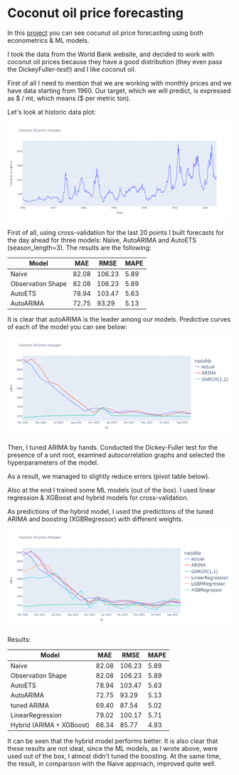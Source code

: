 # Coconut oil price forecasting

In this [project](https://github.com/privet1mir/Econometrics-Data-Analysis-School-at-HSE/blob/main/Coconut%20oil%20price%20forecasting/Coconut_oil_forecasting.ipynb) you can see cocunut oil price forecasting using both econometrics & ML models. 

I took the data from the World Bank website, and decided to work with coconut oil prices because they have a good distribution (they even pass the DickeyFuller-test!) and I like coconut oil.

First of all I need to mention that we are working with monthly prices and we have data starting from 1960. 
Our target, which we will predict, is expressed as $ / mt, which means ($ per metric ton).

Let's look at historic data plot: 

<img src="https://github.com/privet1mir/Econometrics-Data-Analysis-School-at-HSE/blob/main/Coconut%20oil%20price%20forecasting/coconut_oil_historic_prices.png" width="800">

First of all, using cross-validation for the last 20 points I built forecasts for the day ahead for three models: Naive, AutoARIMA and AutoETS (season_length=3).
The results are the following:

| Model | MAE | RMSE | MAPE |
| ------- | --- | --- | --- |
| Naive | 82.08 |  106.23 | 5.89 |
| Observation Shape | 82.08 |  106.23 | 5.89 |
| AutoETS | 78.94 |  103.47 | 5.63 |
| AutoARIMA | 72.75 |  93.29 | 5.13 |

It is clear that autoARIMA is the leader among our models. 
Predictive curves of each of the model you can see below:

<img src="https://github.com/privet1mir/Econometrics-Data-Analysis-School-at-HSE/blob/main/Coconut%20oil%20price%20forecasting/arima_garch_predcitions.png" width="800">

Then, I tuned ARIMA by hands. Conducted the Dickey-Fuller test for the presence of a unit root,
examined autocorrelation graphs and selected the hyperparameters of the model. 

As a result, we managed to slightly reduce errors (pivot table below).

Also at the end I trained some ML models (out of the box). 
I used linear regression & XGBoost and hybrid models for cross-validation. 

As predictions of the hybrid model, I used the predictions of the tuned ARIMA and boosting (XGBRegressor) with different weights. 

<img src="https://github.com/privet1mir/Econometrics-Data-Analysis-School-at-HSE/blob/main/Coconut%20oil%20price%20forecasting/all_models_predictions.png" width="800">

Results:

| Model | MAE | RMSE | MAPE |
| ------- | --- | --- | --- |
| Naive | 82.08 |  106.23 | 5.89 |
| Observation Shape | 82.08 |  106.23 | 5.89 |
| AutoETS | 78.94 |  103.47 | 5.63 |
| AutoARIMA | 72.75 |  93.29 | 5.13 |
| tuned ARIMA | 69.40 |  87.54 | 5.02 |
| LinearRegression | 79.02 |  100.17 | 5.71 |
| Hybrid (ARIMA + XGBoost) | 66.34 |  85.77 | 4.93 |

It can be seen that the hybrid model performs better. It is also clear that these results are not ideal, since the ML models, as I wrote above, were used out of the box, I almost didn't tuned the boosting. At the same time, the result, in comparison with the Naive approach, improved quite well.
